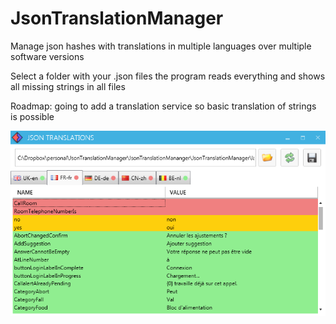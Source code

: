 JsonTranslationManager
======================

Manage json hashes with translations in multiple languages over multiple software versions

Select a folder with your .json files
the program reads everything and shows all missing strings in all files

Roadmap:
going to add a translation service so basic translation of strings is possible

![Alt text](screenshot.png "Main window")


